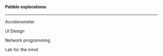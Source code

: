 <h4>Pebble explorations</h4>
<hr />
<p>Accelerometer</p>
<p>UI Design</p>
<p>Network programming</p>
<p>Lab for the mind</p>
